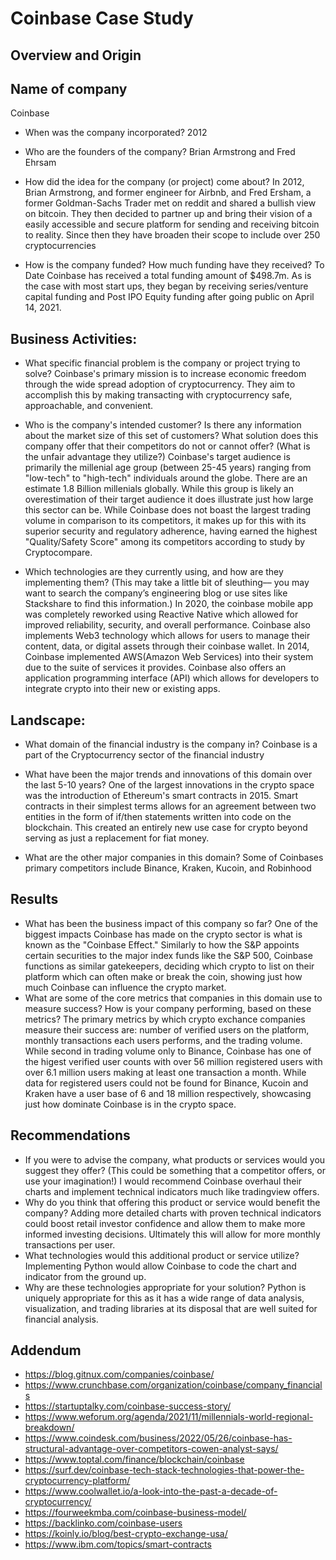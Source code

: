 # Coinbase Case Study

## Overview and Origin

**Name of company**
---
Coinbase

* When was the company incorporated?
2012

* Who are the founders of the company?
Brian Armstrong and Fred Ehrsam

* How did the idea for the company (or project) come about?
In 2012, Brian Armstrong, and former engineer for Airbnb, and Fred Ersham, a former Goldman-Sachs Trader met on reddit and shared a bullish view on bitcoin. They then decided to partner up and bring their vision of a easily accessible and secure platform for sending and receiving bitcoin to reality. Since then they have broaden their scope to include over 250 cryptocurrencies

* How is the company funded? How much funding have they received?
To Date Coinbase has received a total funding amount of $498.7m. As is the case with most start ups, they began by receiving series/venture capital funding and Post IPO Equity funding after going public on April 14, 2021.

## Business Activities:

* What specific financial problem is the company or project trying to solve?
Coinbase's primary mission is to increase economic freedom through the wide spread adoption of cryptocurrency. They aim to accomplish this by making transacting with cryptocurrency safe, approachable, and convenient.

* Who is the company's intended customer?  Is there any information about the market size of this set of customers? What solution does this company offer that their competitors do not or cannot offer? (What is the unfair advantage they utilize?)
Coinbase's target audience is primarily the millenial age group (between 25-45 years) ranging from "low-tech" to "high-tech" individuals around the globe. There are an estimate 1.8 Billion millenials globally. While this group is likely an overestimation of their target audience it does illustrate just how large this sector can be. While Coinbase does not boast the largest trading volume in comparison to its competitors, it makes up for this with its superior security and regulatory adherence, having earned the highest "Quality/Safety Score" among its competitors according to study by Cryptocompare. 

* Which technologies are they currently using, and how are they implementing them? (This may take a little bit of sleuthing–– you may want to search the company’s engineering blog or use sites like Stackshare to find this information.)
In 2020, the coinbase mobile app was completely reworked using Reactive Native which allowed for improved reliability, security, and overall performance. Coinbase also implements Web3 technology which allows for users to manage their content, data, or digital assets through their coinbase wallet. In 2014, Coinbase implemented AWS(Amazon Web Services) into their system due to the suite of services it provides. Coinbase also offers an application programming interface (API) which allows for developers to integrate crypto into their new or existing apps.

## Landscape:

* What domain of the financial industry is the company in?
Coinbase is a part of the Cryptocurrency sector of the financial industry

* What have been the major trends and innovations of this domain over the last 5-10 years?
One of the largest innovations in the crypto space was the introduction of Ethereum's smart contracts in 2015. Smart contracts in their simplest terms allows for an agreement between two entities in the form of if/then statements written into code on the blockchain. This created an entirely new use case for crypto beyond serving as just a replacement for fiat money.

* What are the other major companies in this domain?
Some of Coinbases primary competitors include Binance, Kraken, Kucoin, and Robinhood 

## Results

* What has been the business impact of this company so far?
One of the biggest impacts Coinbase has made on the crypto sector is what is known as the "Coinbase Effect." Similarly to how the S&P appoints certain securities to the major index funds like the S&P 500, Coinbase functions as similar gatekeepers, deciding which crypto to list on their platform which can often make or break the coin, showing just how much Coinbase can influence the crypto market.
* What are some of the core metrics that companies in this domain use to measure success? How is your company performing, based on these metrics?
The primary metrics by which crypto exchance companies measure their success are: number of verified users on the platform, monthly transactions each users performs, and the trading volume.
While second in trading volume only to Binance, Coinbase has one of the higest verified user counts with over 56 million registered users with over 6.1 million users making at least one transaction a month. While data for registered users could not be found for Binance, Kucoin and Kraken have a user base of 6 and 18 million respectively, showcasing just how dominate Coinbase is in the crypto space. 


## Recommendations

* If you were to advise the company, what products or services would you suggest they offer? (This could be something that a competitor offers, or use your imagination!)
I would recommend Coinbase overhaul their charts and implement technical indicators much like tradingview offers. 
* Why do you think that offering this product or service would benefit the company?
Adding more detailed charts with proven technical indicators could boost retail investor confidence and allow them to make more informed investing decisions. Ultimately this will allow for more monthly transactions per user.
* What technologies would this additional product or service utilize?
Implementing Python would allow Coinbase to code the chart and indicator from the ground up.
* Why are these technologies appropriate for your solution?
Python is uniquely appropriate for this as it has a wide range of data analysis, visualization, and trading libraries at its disposal that are well suited for financial analysis.

## Addendum
* https://blog.gitnux.com/companies/coinbase/
* https://www.crunchbase.com/organization/coinbase/company_financials
* https://startuptalky.com/coinbase-success-story/
* https://www.weforum.org/agenda/2021/11/millennials-world-regional-breakdown/
* https://www.coindesk.com/business/2022/05/26/coinbase-has-structural-advantage-over-competitors-cowen-analyst-says/
* https://www.toptal.com/finance/blockchain/coinbase
* https://surf.dev/coinbase-tech-stack-technologies-that-power-the-cryptocurrency-platform/
* https://www.coolwallet.io/a-look-into-the-past-a-decade-of-cryptocurrency/
* https://fourweekmba.com/coinbase-business-model/
* https://backlinko.com/coinbase-users
* https://koinly.io/blog/best-crypto-exchange-usa/
* https://www.ibm.com/topics/smart-contracts

